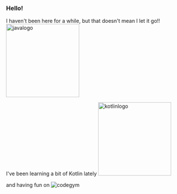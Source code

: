 ### Hello! 

I haven't been here for a while, but that doesn't mean I let it go!!
<img src="https://www.eventstore.com/hubfs/java-logo.svg" alt="javalogo" width="200"/>

I've been learning a bit of Kotlin lately
<img src="https://www.logo.wine/a/logo/Kotlin_(programming_language)/Kotlin_(programming_language)-Logo.wine.svg" alt="kotlinlogo" width="200"/>

and having fun on ![codegym](https://codegym.cc/assets/images/site/logo/logo-cg-full.svg)


